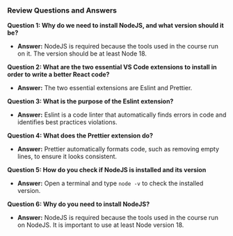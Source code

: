 ### Review Questions and Answers

**Question 1: Why do we need to install NodeJS, and what version should it be?**

- **Answer:** NodeJS is required because the tools used in the course run on it. The version should be at least Node 18.

**Question 2: What are the two essential VS Code extensions to install in order to write a better React code?**

- **Answer:** The two essential extensions are Eslint and Prettier.

**Question 3: What is the purpose of the Eslint extension?**

- **Answer:** Eslint is a code linter that automatically finds errors in code and identifies best practices violations.

**Question 4: What does the Prettier extension do?**

- **Answer:** Prettier automatically formats code, such as removing empty lines, to ensure it looks consistent.

**Question 5: How do you check if NodeJS is installed and its version**

- **Answer:** Open a terminal and type `node -v` to check the installed version.

**Question 6: Why do you need to install NodeJS?**

- **Answer:** NodeJS is required because the tools used in the course run on NodeJS. It is important to use at least Node version 18.
